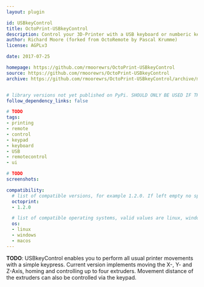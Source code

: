 ```yaml
---
layout: plugin

id: USBkeyControl
title: OctoPrint-USBkeyControl
description: Control your 3D-Printer with a USB keyboard or numberic keypad
author: Richard Moore (forked from OctoRemote by Pascal Krumme)
license: AGPLv3

date: 2017-07-25

homepage: https://github.com/rmoorewrs/OctoPrint-USBkeyControl
source: https://github.com/rmoorewrs/OctoPrint-USBkeyControl
archive: https://github.com/rmoorewrs/OctoPrint-USBkeyControl/archive/master.zip


# library versions not yet published on PyPi. SHOULD ONLY BE USED IF THERE IS NO OTHER OPTION!
follow_dependency_links: false

# TODO
tags:
- printing
- remote
- control
- keypad
- keyboard
- USB
- remotecontrol
- ui

# TODO
screenshots:

compatibility:
  # list of compatible versions, for example 1.2.0. If left empty no specific version requirement will be assumed
  octoprint:
  - 1.2.0

  # list of compatible operating systems, valid values are linux, windows, macos, leaving empty defaults to all
  os:
  - linux
  - windows
  - macos
---
```


**TODO**: USBkeyControl enables you to perform all usual printer movements with a simple keypress. Current version implements moving the X-, Y- and Z-Axis, homing and controlling up to four extruders.
Movement distance of the extruders can also be controlled via the keypad.
